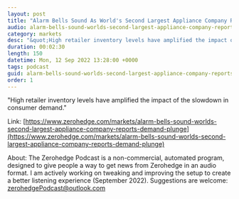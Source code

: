 ```yaml
---
layout: post
title: "Alarm Bells Sound As World's Second Largest Appliance Company Reports Demand Plunge"
audio: alarm-bells-sound-worlds-second-largest-appliance-company-reports-demand-plunge-0
category: markets
desc: "&quot;High retailer inventory levels have amplified the impact of the slowdown in consumer demand.&quot; "
duration: 00:02:30
length: 150
datetime: Mon, 12 Sep 2022 13:28:00 +0000
tags: podcast
guid: alarm-bells-sound-worlds-second-largest-appliance-company-reports-demand-plunge-0
order: 1
---
```

&quot;High retailer inventory levels have amplified the impact of the slowdown in consumer demand.&quot; 

Link: [https://www.zerohedge.com/markets/alarm-bells-sound-worlds-second-largest-appliance-company-reports-demand-plunge](https://www.zerohedge.com/markets/alarm-bells-sound-worlds-second-largest-appliance-company-reports-demand-plunge)

About: The Zerohedge Podcast is a non-commercial, automated program, designed to give people a way to get news from Zerohedge in an audio format.  I am actively working on tweaking and improving the setup to create a better listening experience (September 2022).  Suggestions are welcome: [zerohedgePodcast@outlook.com](mailto:zerohedgePodcast@outlook.com)